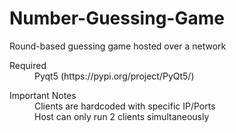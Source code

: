 # Number-Guessing-Game
Round-based guessing game hosted over a network

 <dl>
  <dt>Required</dt>
  <dd>Pyqt5 (https://pypi.org/project/PyQt5/)</dd>
</dl>



 <dl>
  <dt>Important Notes</dt>
  <dd>Clients are hardcoded with specific IP/Ports</br>
  Host can only run 2 clients simultaneously</br></dd>
</dl>
